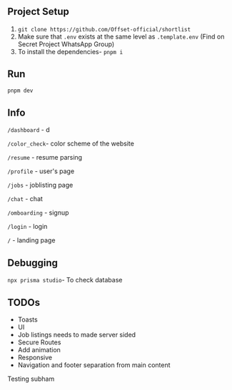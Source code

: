 ## Project Setup

1. `git clone https://github.com/Offset-official/shortlist`
2. Make sure that `.env` exists at the same level as `.template.env` (Find on Secret Project WhatsApp Group)
3. To install the dependencies- `pnpm i`

## Run

```bash 
pnpm dev 
``` 

## Info

`/dashboard` - d

`/color_check`- color scheme of the website

`/resume` - resume parsing

`/profile` - user's page

`/jobs` - joblisting page

`/chat` - chat

`/omboarding` - signup

`/login` - login

`/` - landing page

## Debugging

`npx prisma studio`- To check database

## TODOs

- Toasts
- UI
- Job listings needs to made server sided
- Secure Routes
- Add animation
- Responsive 
- Navigation and footer separation from main content


Testing subham